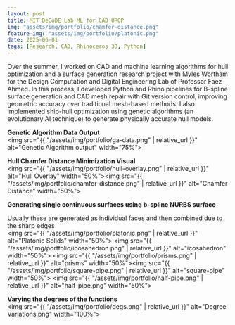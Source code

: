 ```yaml
---
layout: post
title: MIT DeCoDE Lab ML for CAD UROP
img: "assets/img/portfolio/chamfer-distance.png"
feature-img: "assets/img/portfolio/platonic.png" 
date: 2025-06-01
tags: [Research, CAD, Rhinoceros 3D, Python]
---
```

Over the summer, I worked on CAD and machine learning algorithms for hull optimization and a surface generation research project with Myles Wortham for the Design Computation and Digital Engineering Lab of Professor Faez Ahmed. In this process, I developed Python and Rhino pipelines for B-spline surface generation and CAD mesh repair with Git version control, improving geometric accuracy over traditional mesh-based methods. I also implemented ship-hull optimization using genetic algorithms (an evolutionary AI technique) to generate physically accurate hull models.

**Genetic Algorithm Data Output**  
<img src="{{ "/assets/img/portfolio/ga-data.png" | relative_url }}" alt="Genetic Algorithm output" width="75%">

**Hull Chamfer Distance Minimization Visual**  
<img src="{{ "/assets/img/portfolio/hull-overlay.png" | relative_url }}" alt="Hull Overlay" width="50%"><img src="{{ "/assets/img/portfolio/chamfer-distance.png" | relative_url }}" alt="Chamfer Distance" width="50%">

**Generating single continuous surfaces using b-spline NURBS surface**

Usually these are generated as individual faces and then combined due to the sharp edges  
<img src="{{ "/assets/img/portfolio/platonic.png" | relative_url }}" alt="Platonic Solids" width="50%">
<img src="{{ "/assets/img/portfolio/icosahedron.png" | relative_url }}" alt="icosahedron" width="50%">
<img src="{{ "/assets/img/portfolio/prisms.png" | relative_url }}" alt="prisms" width="50%"><img src="{{ "/assets/img/portfolio/square-pipe.png" | relative_url }}" alt="square-pipe" width="50%">
<img src="{{ "/assets/img/portfolio/half-pipe.png" | relative_url }}" alt="half-pipe.png" width="50%">  

**Varying the degrees of the functions**  
<img src="{{ "/assets/img/portfolio/degs.png" | relative_url }}" alt="Degree Variations.png" width="100%">
